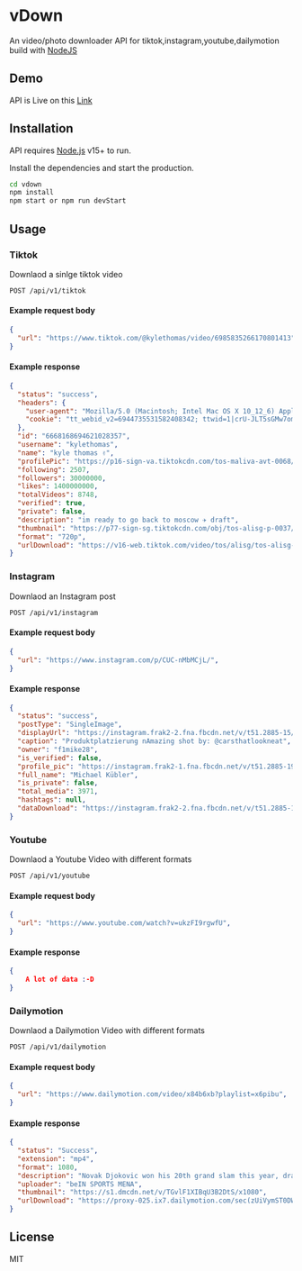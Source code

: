 # vDown

An video/photo downloader API for tiktok,instagram,youtube,dailymotion build with [NodeJS](https://nodejs.org)

## Demo
API is Live on this [Link](https://yvdown.herokuapp.com/)

## Installation

API requires [Node.js](https://nodejs.org/) v15+ to run.

Install the dependencies and start the production.

```sh
cd vdown
npm install
npm start or npm run devStart
```

## Usage
### Tiktok
Downlaod a sinlge tiktok video
```endpoint
POST /api/v1/tiktok
```
#### Example request body

```json
{
  "url": "https://www.tiktok.com/@kylethomas/video/6985835266170801413",
}
```
#### Example response

```json
{
  "status": "success",
  "headers": {
    "user-agent": "Mozilla/5.0 (Macintosh; Intel Mac OS X 10_12_6) AppleWebKit/537.36 (KHTML, like Gecko) Chrome/90.0.4430.93 Safari/537.36",
    "cookie": "tt_webid_v2=6944735531582408342; ttwid=1|crU-JLT5sGMw7om4VQdqlna-YFl4W7OKMthr6lN0TnI|1632157694|5cf89f5bead69bfd44edce254185547bc000ecc2fffb4b0f3d89218ca36a7bbf; tt_webid=6944735531582408342; tt_csrf_token=WansLw5C2sso0MUlwJS1D-8d"
  },
  "id": "6668168694621028357",
  "username": "kylethomas",
  "name": "kyle thomas ✌️",
  "profilePic": "https://p16-sign-va.tiktokcdn.com/tos-maliva-avt-0068/203d6cdf5c9bb0c8e91a2fd83b0633da~c5_1080x1080.jpeg?x-expires=1632243600&x-signature=W2tQaRJjPfpkxBKVk2BqpG7qG9M%3D",
  "following": 2507,
  "followers": 30000000,
  "likes": 1400000000,
  "totalVideos": 8748,
  "verified": true,
  "private": false,
  "description": "im ready to go back to moscow ✈️ draft",
  "thumbnail": "https://p77-sign-sg.tiktokcdn.com/obj/tos-alisg-p-0037/7aadd261674f494c909a49446e0c5dd4?x-expires=1632178800&x-signature=dZR9NiOU6sNlKmbQ5p8jYykIRAY%3D",
  "format": "720p",
  "urlDownload": "https://v16-web.tiktok.com/video/tos/alisg/tos-alisg-pve-0037c001/97a2602a6ac14b2c812d92083117d800/?a=1988&br=3666&bt=1833&cd=0%7C0%7C1&ch=0&cr=0&cs=0&cv=1&dr=0&ds=3&er=&expire=1632179303&ft=9wMeRexI4kag3&l=20210920170814010245015153458BD196&lr=tiktok_m&mime_type=video_mp4&net=0&pl=0&policy=3&qs=0&rc=amQ6dGQ6ZmRkNjMzODczNEApOWlkZzZmNDxoNzVpNzs6Z2djXmdwcjRfbG1gLS1kMS1zc2NgNDA1NS5gNTAzNWI0MjE6Yw%3D%3D&signature=103caf670bc116f0ac030e6f14a3c7c5&tk=0&vl=&vr="
}
```
### Instagram
Downlaod an Instagram post
```endpoint
POST /api/v1/instagram
```
#### Example request body
```json
{
  "url": "https://www.instagram.com/p/CUC-nMbMCjL/",
}
```
#### Example response

```json
{
  "status": "success",
  "postType": "SingleImage",
  "displayUrl": "https://instagram.frak2-2.fna.fbcdn.net/v/t51.2885-15/e35/s1080x1080/242338240_535059044245964_4865423514810706670_n.jpg?_nc_ht=instagram.frak2-2.fna.fbcdn.net&_nc_cat=108&_nc_ohc=oVxcNBbcig8AX--wZwm&edm=AABBvjUBAAAA&ccb=7-4&oh=7831d184edf3f266c656155c1c22f7ac&oe=614FF4D4&_nc_sid=83d603",
  "caption": "Produktplatzierung nAmazing shot by: @carsthatlookneat",
  "owner": "f1mike28",
  "is_verified": false,
  "profile_pic": "https://instagram.frak2-1.fna.fbcdn.net/v/t51.2885-19/s150x150/11887161_435960986528946_1725078305_a.jpg?_nc_ht=instagram.frak2-1.fna.fbcdn.net&_nc_ohc=157SmdOp5rQAX9yThpz&edm=AABBvjUBAAAA&ccb=7-4&oh=78c4f641e931cbe0bd99c90e4ce1f669&oe=61505DAF&_nc_sid=83d603",
  "full_name": "Michael Kübler",
  "is_private": false,
  "total_media": 3971,
  "hashtags": null,
  "dataDownload": "https://instagram.frak2-2.fna.fbcdn.net/v/t51.2885-15/e35/s1080x1080/242338240_535059044245964_4865423514810706670_n.jpg?_nc_ht=instagram.frak2-2.fna.fbcdn.net&_nc_cat=108&_nc_ohc=oVxcNBbcig8AX--wZwm&edm=AABBvjUBAAAA&ccb=7-4&oh=7831d184edf3f266c656155c1c22f7ac&oe=614FF4D4&_nc_sid=83d603"
}
```
### Youtube
Downlaod a Youtube Video with different formats
```endpoint
POST /api/v1/youtube
```
#### Example request body
```json
{
  "url": "https://www.youtube.com/watch?v=ukzFI9rgwfU",
}
```
#### Example response

```json
{
    A lot of data :-D
}
```

### Dailymotion
Downlaod a Dailymotion Video with different formats
```endpoint
POST /api/v1/dailymotion
```
#### Example request body
```json
{
  "url": "https://www.dailymotion.com/video/x84b6xb?playlist=x6pibu",
}
```
#### Example response

```json
{
  "status": "Success",
  "extension": "mp4",
  "format": 1080,
  "description": "Novak Djokovic won his 20th grand slam this year, drawing level with both Roger Federer and Rafael Nadal.",
  "uploader": "beIN SPORTS MENA",
  "thumbnail": "https://s1.dmcdn.net/v/TGvlF1XIBqU3B2DtS/x1080",
  "urlDownload": "https://proxy-025.ix7.dailymotion.com/sec(zUiVymST0DWF2IpU0UHfRMJrW3p5ns9lJdOI5SiojTLgsnB2SSxIc7MsdvvIeanqi9A1baY3HmQMxPlHQLGHMA)/video/360/079/490970063_mp4_h264_aac_fhd.mp4"
}
```

## License

MIT